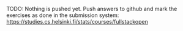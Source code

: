 TODO: Nothing is pushed yet. Push answers to github and mark the exercises as done in the submission system: https://studies.cs.helsinki.fi/stats/courses/fullstackopen
